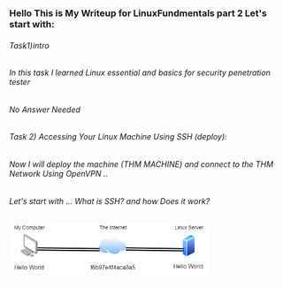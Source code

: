 ### Hello This is My Writeup for LinuxFundmentals part 2  Let's start with: 
###### Task1)intro 
###### In this task  I learned Linux essential and basics for security penetration tester  
###### No Answer Needed   
###### Task 2) Accessing Your Linux Machine Using SSH (deploy):  
###### Now I will deploy the machine (THM MACHINE) and connect to the THM Network Using OpenVPN ..
###### Let's start with ... What is SSH?  and how Does it work?  
![Tux, the Linux mascot](/ssh.png) 

###### 
###### 
###### 
######  
###### 
###### 
###### 
###### 
###### 
###### 
###### 
######  
######  